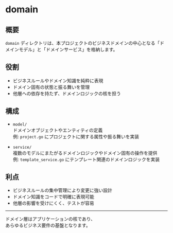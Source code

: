 # domain

## 概要

`domain` ディレクトリは、本プロジェクトのビジネスドメインの中心となる「ドメインモデル」と「ドメインサービス」を格納します。

## 役割

- ビジネスルールやドメイン知識を純粋に表現  
- ドメイン固有の状態と振る舞いを管理  
- 他層への依存を持たず、ドメインロジックの核を担う

## 構成

- `model/`  
  ドメインオブジェクトやエンティティの定義  
  例: `project.go` にプロジェクトに関する属性や振る舞いを実装

- `service/`  
  複数のモデルにまたがるドメインロジックやドメイン固有の操作を提供  
  例: `template_service.go` にテンプレート関連のドメインロジックを実装

## 利点

- ビジネスルールの集中管理により変更に強い設計  
- ドメイン知識をコードで明確に表現可能  
- 他層の影響を受けにくく、テストが容易

---

ドメイン層はアプリケーションの核であり、  
あらゆるビジネス要件の基盤となります。
